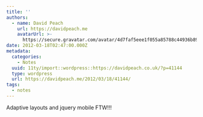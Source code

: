 ```yaml
---
title: ''
authors:
  - name: David Peach
    url: https://davidpeach.me
    avatarUrl: >-
      https://secure.gravatar.com/avatar/4d7faf5eee1f055a85788c44936b8995eaab6dfb004e7854ec747ccb272e91ee?s=96&d=mm&r=g
date: 2012-03-18T02:47:00.000Z
metadata:
  categories:
    - Notes
  uuid: 11ty/import::wordpress::https://davidpeach.co.uk/?p=41144
  type: wordpress
  url: https://davidpeach.me/2012/03/18/41144/
tags:
  - notes
---
```

Adaptive layouts and jquery mobile FTW!!!